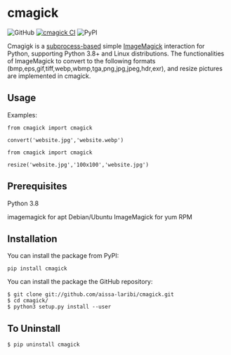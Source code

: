 # cmagick

![GitHub](https://img.shields.io/github/license/aissa-laribi/cmagick)
[![cmagick CI](https://github.com/aissa-laribi/cmagick/actions/workflows/python-app.yml/badge.svg)](https://github.com/aissa-laribi/cmagick/actions/workflows/python-app.yml)
![PyPI](https://img.shields.io/pypi/v/cmagick?color=blue)

Cmagigk is a <a href="https://docs.python.org/3.8/library/subprocess.html">subprocess-based</a> simple <a href ="https://www.imagemagick.org/">ImageMagick</a> interaction for Python, supporting Python 3.8+ and Linux distributions. The functionalities of ImageMagick to convert to the following formats (bmp,eps,gif,tiff,webp,wbmp,tga,png,jpg,jpeg,hdr,exr), and resize pictures are implemented in cmagick.

## Usage

Examples:
```
from cmagick import cmagick

convert('website.jpg','website.webp')
```
```
from cmagick import cmagick

resize('website.jpg','100x100','website.jpg')
```
## Prerequisites

Python 3.8

imagemagick for apt Debian/Ubuntu
ImageMagick for yum RPM

## Installation 

You can install the package from PyPI:
```
pip install cmagick
```
You can install the package the GitHub repository:
```
$ git clone git://github.com/aissa-laribi/cmagick.git
$ cd cmagick/
$ python3 setup.py install --user
```
## To Uninstall
```
$ pip uninstall cmagick
```
